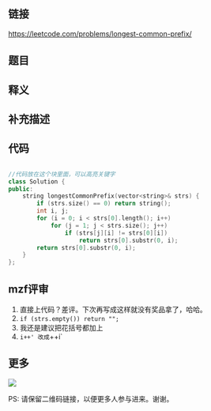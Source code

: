 ## 链接


https://leetcode.com/problems/longest-common-prefix/


## 题目





## 释义






## 补充描述






## 代码






```c++

//代码放在这个块里面，可以高亮关键字
class Solution {
public:
    string longestCommonPrefix(vector<string>& strs) {
        if (strs.size() == 0) return string();
        int i, j;
        for (i = 0; i < strs[0].length(); i++) 
            for (j = 1; j < strs.size(); j++) 
                if (strs[j][i] != strs[0][i])
                    return strs[0].substr(0, i);
        return strs[0].substr(0, i);
    }
};


```

## mzf评审

1.  直接上代码？差评。下次再写成这样就没有奖品拿了，哈哈。
2. `if (strs.empty()) return "";`
3. 我还是建议把花括号都加上
4. `i++' 改成`++i`

## 更多

![](https://github.com/githubwoniu/learnprogram/blob/master/image/erweima.png)

PS: 请保留二维码链接，以便更多人参与进来。谢谢。

